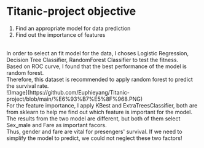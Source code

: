 # Titanic-project objective
1. Find an appropriate model for data prediction<br>
2. Find out the importance of features<br>
<br>
In order to select an fit model for the data, I choses Logistic Regression, Decision Tree Classifier, RandomForest Classifier to test the fitness. <br>
Based on ROC curve, I found that the best performance of the model is random forest.<br>
Therefore, this dataset is recommended to apply random forest to predict the survival rate.<br>
![Image](https://github.com/Euphieyang/Titanic-project/blob/main/%E6%93%B7%E5%8F%968.PNG)
<br>
For the feature importance, I apply KBest and ExtraTreesClassifier, both are from sklearn to help me find out which feature is important for the model.<br>
The results from the two model are different, but both of them select Sex_male and Fare as important facors.<br>
Thus, gender and fare are vital for presengers' survival. If we need to simplify the model to predict, we could not neglect these two factors!<br>
